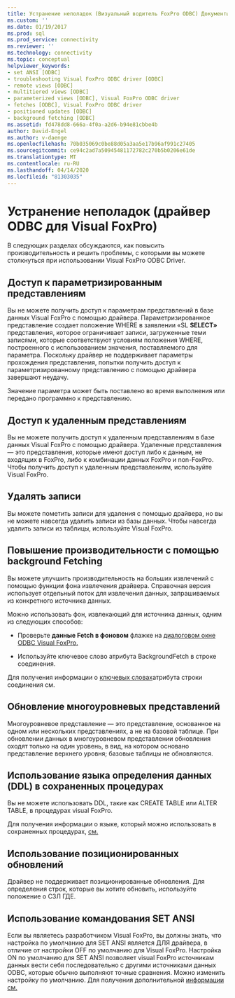 ```yaml
---
title: Устранение неполадок (Визуальный водитель FoxPro ODBC) Документы Майкрософт
ms.custom: ''
ms.date: 01/19/2017
ms.prod: sql
ms.prod_service: connectivity
ms.reviewer: ''
ms.technology: connectivity
ms.topic: conceptual
helpviewer_keywords:
- set ANSI [ODBC]
- troubleshooting Visual FoxPro ODBC driver [ODBC]
- remote views [ODBC]
- multitiered views [ODBC]
- parameterized views [ODBC], Visual FoxPro ODBC driver
- fetches [ODBC], Visual FoxPro ODBC driver
- positioned updates [ODBC]
- background fetching [ODBC]
ms.assetid: fd478dd8-666a-4f0a-a2d6-b94e81cbbe4b
author: David-Engel
ms.author: v-daenge
ms.openlocfilehash: 70b035069c0be88d05a3aa5e17b96af991c27405
ms.sourcegitcommit: ce94c2ad7a50945481172782c270b5b0206e61de
ms.translationtype: MT
ms.contentlocale: ru-RU
ms.lasthandoff: 04/14/2020
ms.locfileid: "81303035"
---
```

# <a name="troubleshooting-visual-foxpro-odbc-driver"></a>Устранение неполадок (драйвер ODBC для Visual FoxPro)
В следующих разделах обсуждаются, как повысить производительность и решить проблемы, с которыми вы можете столкнуться при использовании Visual FoxPro ODBC Driver.  
  
## <a name="accessing-parameterized-views"></a>Доступ к параметризированным представлениям  
 Вы не можете получить доступ к параметрам представлений в базе данных Visual FoxPro с помощью драйвера. Параметризированное представление создает положение WHERE в заявлении «SL **SELECT»** представления, которое ограничивает записи, загруженные теми записями, которые соответствуют условиям положения WHERE, построенного с использованием значения, поставляемого для параметра. Поскольку драйвер не поддерживает параметры прохождения представления, попытки получить доступ к параметризированному представлению с помощью драйвера завершают неудачу.  
  
 Значение параметра может быть поставлено во время выполнения или передано программно к представлению.  
  
## <a name="accessing-remote-views"></a>Доступ к удаленным представлениям  
 Вы не можете получить доступ к удаленным представлениям в базе данных Visual FoxPro с помощью драйвера. Удаленные представления — это представления, которые имеют доступ либо к данным, не входящих в FoxPro, либо к комбинации данных FoxPro и non-FoxPro. Чтобы получить доступ к удаленным представлениям, используйте Visual FoxPro.  
  
## <a name="deleting-records"></a>Удалять записи  
 Вы можете пометить записи для удаления с помощью драйвера, но вы не можете навсегда удалить записи из базы данных. Чтобы навсегда удалить записи из таблицы, используйте Visual FoxPro.  
  
## <a name="increasing-performance-using-background-fetching"></a>Повышение производительности с помощью background Fetching  
 Вы можете улучшить производительность на больших извлечений с помощью функции фона извлечения драйвера. Справочная версия использует отдельный поток для извлечения данных, запрашиваемых из конкретного источника данных.  
  
 Можно использовать фон, извлекающий для источника данных, одним из следующих способов:  
  
-   Проверьте **данные Fetch в фоновом** флажке на [диалоговом окне ODBC Visual FoxPro.](../../odbc/microsoft/odbc-visual-foxpro-setup-dialog-box.md)  
  
-   Используйте ключевое слово атрибута BackgroundFetch в строке соединения.  
  
 Для получения информации о [ключевых словах](../../odbc/microsoft/using-connection-strings.md)атрибута строки соединения см.  
  
## <a name="updating-multitiered-views"></a>Обновление многоуровневых представлений  
 Многоуровневое представление — это представление, основанное на одном или нескольких представлениях, а не на базовой таблице. При обновлении данных в многоуровневом представлении обновления оходят только на один уровень, в вид, на котором основано представление верхнего уровня; базовые таблицы не обновляются.  
  
## <a name="using-data-definition-language-ddl-in-stored-procedures"></a>Использование языка определения данных (DDL) в сохраненных процедурах  
 Вы не можете использовать DDL, такие как CREATE TABLE или ALTER TABLE, в процедурах visual FoxPro.  
  
 Для получения информации о языке, который можно использовать в сохраненных процедурах, [см.](../../odbc/microsoft/support-rules-triggers-defaults-stored-procedures-visual-foxpro-odbc-driver.md)  
  
## <a name="using-positioned-updates"></a>Использование позиционированных обновлений  
 Драйвер не поддерживает позиционированные обновления. Для определения строк, которые вы хотите обновить, используйте положение о СЗЛ ГДЕ.  
  
## <a name="using-the-set-ansi-command"></a>Использование командования SET ANSI  
 Если вы являетесь разработчиком Visual FoxPro, вы должны знать, что настройка по умолчанию для SET ANSI является ДЛЯ драйвера, в отличие от настройки OFF по умолчанию для Visual FoxPro. Настройка ON по умолчанию для SET ANSI позволяет visual FoxPro источникам данных вести себя последовательно с другими источниками данных ODBC, которые обычно выполняют точные сравнения. Можно изменить настройку по умолчанию. Для получения дополнительной [информации см.](../../odbc/microsoft/set-ansi-command.md)
